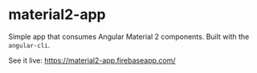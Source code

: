 # material2-app
Simple app that consumes Angular Material 2 components. Built with the `angular-cli`.

See it live: https://material2-app.firebaseapp.com/

